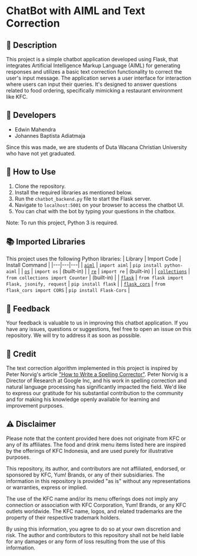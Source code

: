 # ChatBot with AIML and Text Correction

## 📝  Description
This project is a simple chatbot application developed using Flask, that integrates Artificial Intelligence Markup Language (AIML) for generating responses and utilizes a basic text correction functionality to correct the user's input message. The application serves a user interface for interaction where users can input their queries. It's designed to answer questions related to food ordering, specifically mimicking a restaurant environment like KFC.

## 👥  Developers
- Edwin Mahendra
- Johannes Baptista Adiatmaja

Since this was made, we are students of Duta Wacana Christian University who have not yet graduated.

## 🚀  How to Use
1. Clone the repository.
2. Install the required libraries as mentioned below.
3. Run the `chatbot_backend.py` file to start the Flask server.
4. Navigate to `localhost:5001` on your browser to access the chatbot UI.
5. You can chat with the bot by typing your questions in the chatbox.

Note: To run this project, Python 3 is required.

## 📚  Imported Libraries
This project uses the following Python libraries:
| Library | Import Code | Install Command |
|---|---|---|
| [`aiml`](https://pypi.org/project/python-aiml/) | `import aiml` | `pip install python-aiml` |
| [`os`](https://docs.python.org/3/library/os.html) | `import os` | (built-in) |
| [`re`](https://docs.python.org/3/library/re.html) | `import re` | (built-in) |
| [`collections`](https://docs.python.org/3/library/collections.html) | `from collections import Counter` | (built-in) |
| [`flask`](https://pypi.org/project/Flask/) | `from flask import Flask, jsonify, request` | `pip install flask` |
| [`flask_cors`](https://pypi.org/project/Flask-Cors/) | `from flask_cors import CORS` | `pip install Flask-Cors` |

## 📢  Feedback
Your feedback is valuable to us in improving this chatbot application. If you have any issues, questions or suggestions, feel free to open an issue on this repository. We will try to address it as soon as possible.

## 🏅  Credit
The text correction algorithm implemented in this project is inspired by Peter Norvig's article ["How to Write a Spelling Corrector"](https://norvig.com/spell-correct.html). Peter Norvig is a Director of Research at Google Inc, and his work in spelling correction and natural language processing has significantly impacted the field. We'd like to express our gratitude for his substantial contribution to the community and for making his knowledge openly available for learning and improvement purposes.

##  ⚠️  Disclaimer

Please note that the content provided here does not originate from KFC or any of its affiliates. The food and drink menu items listed here are inspired by the offerings of KFC Indonesia, and are used purely for illustrative purposes. 

This repository, its author, and contributors are not affiliated, endorsed, or sponsored by KFC, Yum! Brands, or any of their subsidiaries. The information in this repository is provided "as is" without any representations or warranties, express or implied. 

The use of the KFC name and/or its menu offerings does not imply any connection or association with KFC Corporation, Yum! Brands, or any KFC outlets worldwide. The KFC name, logos, and related trademarks are the property of their respective trademark holders.

By using this information, you agree to do so at your own discretion and risk. The author and contributors to this repository shall not be held liable for any damages or any form of loss resulting from the use of this information.
